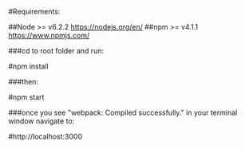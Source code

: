 #Requirements:

##Node >= v6.2.2 https://nodejs.org/en/
##npm >= v4.1.1 https://www.npmjs.com/

###cd to root folder and run:

#npm install

###then:

#npm start

###once you see "webpack: Compiled successfully." in your terminal window navigate to:

#http://localhost:3000
